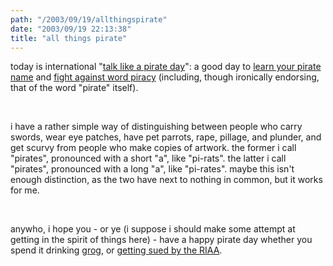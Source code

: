 ```yaml
---
path: "/2003/09/19/allthingspirate" 
date: "2003/09/19 22:13:38" 
title: "all things pirate" 
---
```

<p>today is international "<a href="http://talklikeapirate.com/">talk like a pirate day</a>": a good day to <a href="http://www.fidius.org/quiz/pirate.php">learn your pirate name</a> and <a href="http://www.wordpirates.com/">fight against word piracy</a> (including, though ironically endorsing, that of the word "pirate" itself).</p><br><p>i have a rather simple way of distinguishing between people who carry swords, wear eye patches, have pet parrots, rape, pillage, and plunder, and get scurvy from people who make copies of artwork. the former i call "pirates", pronounced with a short "a", like "pi-rats". the latter i call "pirates", pronounced with a long "a", like "pi-rates". maybe this isn't enough distinction, as the two have next to nothing in common, but it works for me.</p><br><p>anywho, i hope you - or ye (i suppose i should make some attempt at getting in the spirit of things here) - have a happy pirate day whether you spend it drinking <a href="http://www.globalgourmet.com/food/foodscpe/resources/cocktails/grog.html">grog</a>, or <a href="http://news.yahoo.com/news?tmpl=story2&amp;cid=501&amp;u=/ap/20030909/ap_on_en_mu/downloading_music_11&amp;printer=1">getting sued by the RIAA</a>.</p>